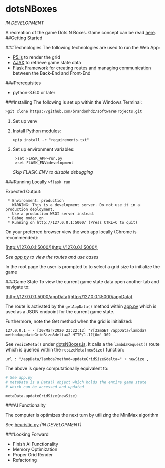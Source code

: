 # dotsNBoxes

*IN DEVELOPMENT*

A recreation of the game Dots N Boxes. Game concept can be read [here](https://en.wikipedia.org/wiki/Dots_and_Boxes).
##Getting Started

###Technologies
The following technologies are used to run the Web App:
* [P5.js](https://p5js.org/) to render the grid
* [AJAX](https://api.jquery.com/category/ajax/) to retrieve game state data 
* [Flask Framework](https://flask.palletsprojects.com/en/1.1.x/) for creating routes and managing communication between
the Back-End and Front-End

###Prerequisites
* python-3.6.0 or later

###Installing
The following is set up within the Windows Terminal:

`>git clone https://github.com/brandonhdz/softwareProjects.git`
1) Set up venv
2) Install Python modules:
    
    `>pip install -r "requirements.txt"`
3) Set up environment variables:
     ```
      >set FLASK_APP=run.py
      >set FLASK_ENV=development
      ```
    *Skip FLASK_ENV to disable debugging*

###Running Locally
```>flask run```

Expected Output:

```
 * Environment: production
   WARNING: This is a development server. Do not use it in a production deployment.
   Use a production WSGI server instead.
 * Debug mode: on
 * Running on http://127.0.0.1:5000/ (Press CTRL+C to quit)

```

On your preferred browser view the web app locally (Chrome is recommended): 

[http://127.0.0.1:5000/](http://127.0.0.1:5000/)

*See [app.py](https://github.com/brandonhdz/dotsNBoxes/blob/dev/dotsNBoxes/app.py)
to view the routes and use cases*

In the root page the user is prompted to to select a grid size to initialize the game

###Game State
To view the current game state data open another tab and navigate to:

[http://127.0.0.1:5000/appData](http://127.0.0.1:5000/appData)

The route is activated by the `getAppData()` method within
[app.py](https://github.com/brandonhdz/dotsNBoxes/blob/dev/dotsNBoxes/app.py)
which is used as a JSON endpoint for the current game state.

Furthermore, note the Get method when the grid is initialized:

`127.0.0.1 - - [30/Mar/2020 23:22:12] "?[32mGET /appData/lambda?method=updateGridSize&delta=2 HTTP/1.1?[0m" 302 -`

See `resizeMeta()` under 
[dotsNBoxes.js](https://github.com/brandonhdz/dotsNBoxes/blob/dev/dotsNBoxes/static/dotsNBoxes.js).
It calls a the `lambdaRequest()` route which is queried within the `resizeMeta(newSize)` function:

`url : "/appData/lambda?method=updateGridSize&delta=" + newSize ,`

The above is query computationally equivalent to:
```python
# See app.py
# metaData is a Data() object which holds the entire game state
# which can be accessed and updated 

metaData.updateGridSize(newSize)
```

###AI Functionality

The computer is optimizes the next turn by utilizing the MiniMax algorithm

See [heuristic.py](https://github.com/brandonhdz/dotsNBoxes/blob/dev/dotsNBoxes/heuristic.py)
*(IN DEVELOPMENT)*

###Looking Forward

* Finish AI Functionality
* Memory Optimization
* Proper Grid Render
* Refactoring